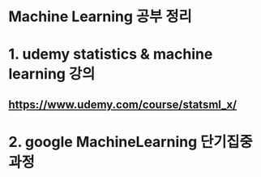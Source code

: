 # Machine Learning 공부 정리

# 1. udemy statistics & machine learning 강의 

## https://www.udemy.com/course/statsml_x/

# 2. google MachineLearning 단기집중과정
